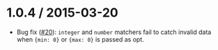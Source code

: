 1.0.4 / 2015-03-20
==================

* Bug fix ([#20](https://github.com/TabDigital/strummer/issues/20)): `integer` and `number` matchers fail to catch invalid data when `{min: 0}` or `{max: 0}` is passed as opt.
